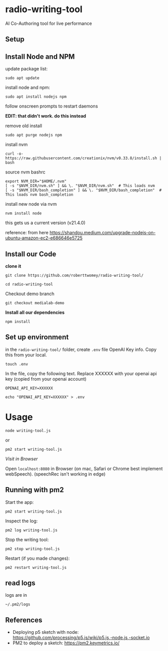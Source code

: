 # radio-writing-tool
AI Co-Authoring tool for live performance

## Setup

## Install Node and NPM

update package list:
```
sudo apt update
```

install node and npm: 
```
sudo apt install nodejs npm
```

follow onscreen prompts to restart daemons

**EDIT: that didn't work. do this instead**

remove old install
```
sudo apt purge nodejs npm
```

install nvm
```
curl -o- https://raw.githubusercontent.com/creationix/nvm/v0.33.8/install.sh | bash
```

source nvm bashrc
```
export NVM_DIR="$HOME/.nvm"
[ -s "$NVM_DIR/nvm.sh" ] && \. "$NVM_DIR/nvm.sh"  # This loads nvm
[ -s "$NVM_DIR/bash_completion" ] && \. "$NVM_DIR/bash_completion"  # This loads nvm bash_completion
```

install new node via nvm
```
nvm install node
```

this gets us a current version (v21.4.0)

reference: from here https://shandou.medium.com/upgrade-nodejs-on-ubuntu-amazon-ec2-e686646e5725


## Install our Code

**clone it**

```
git clone https://github.com/roberttwomey/radio-writing-tool/
```

```
cd radio-writing-tool
```

Checkout demo branch
```
git checkout medialab-demo
```

**Install all our dependencies**

```
npm install
```

## Set up environment

in the `radio-writing-tool/` folder, create `.env` file OpenAI Key info. Copy this from your local.

```
touch .env
```

In the file, copy the following text. Replace XXXXXX with your openai api key (copied from your openai account)

```
OPENAI_API_KEY=XXXXXX
```

```
echo "OPENAI_API_KEY=XXXXXX" > .env
```

# Usage

```
node writing-tool.js
```

or 

```
pm2 start writing-tool.js
```


*Visit in Browser*

Open `localhost:8080` in Browser (on mac, Safari or Chrome best implement webSpeech). (speechRec isn't working in edge)




## Running with pm2

Start the app:
```
pm2 start writing-tool.js
```

Inspect the log:
```
pm2 log writing-tool.js
```

Stop the writing tool:
```
pm2 stop writing-tool.js
```

Restart (if you made changes):
```
pm2 restart writing-tool.js
```

## read logs

logs are in 
```
~/.pm2/logs
```

## References
- Deploying p5 sketch with node: https://github.com/processing/p5.js/wiki/p5.js,-node.js,-socket.io
- PM2 to deploy a sketch: https://pm2.keymetrics.io/